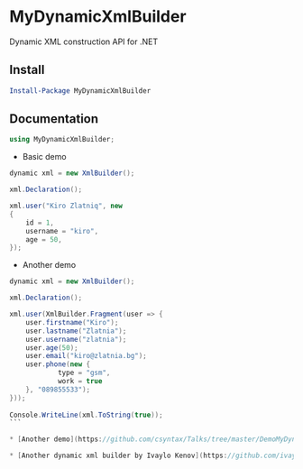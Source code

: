 # MyDynamicXmlBuilder

Dynamic XML construction API for .NET

## Install
```powershell
Install-Package MyDynamicXmlBuilder
```

## Documentation
```cs
using MyDynamicXmlBuilder;
```

* Basic demo
```cs
dynamic xml = new XmlBuilder();

xml.Declaration();

xml.user("Kiro Zlatniq", new
{
    id = 1,
    username = "kiro",
    age = 50,
});
```

* Another demo
````cs
dynamic xml = new XmlBuilder();

xml.Declaration();

xml.user(XmlBuilder.Fragment(user => {
    user.firstname("Kiro");
	user.lastname("Zlatnia");
    user.username("zlatnia");
    user.age(50);
    user.email("kiro@zlatnia.bg");
    user.phone(new {
            type = "gsm",
            work = true
    }, "089855533");
})); 
	
Console.WriteLine(xml.ToString(true));
```

* [Another demo](https://github.com/csyntax/Talks/tree/master/DemoMyDynamicXmlBuider)

* [Another dynamic xml builder by Ivaylo Kenov](https://github.com/ivaylokenov/DynamicXMLBuilder)